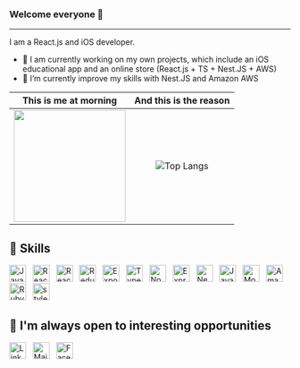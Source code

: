 ### Welcome everyone 👋
---------------
I am a React.js and iOS developer.

- 🔭 I am currently working on my own projects, which include an iOS educational app and an online store (React.js + TS + Nest.JS + AWS)
- 🌱 I’m currently improve my skills with Nest.JS and Amazon AWS

<div align="center">
  
  This is me at morning             |  And this is the reason
:-------------------------------------:|:-------------------------:
 <img src='https://media0.giphy.com/media/3o6ZsUMoSiuTgM6QM0/giphy.gif?cid=ecf05e47r7gsqrh591oqv9zjb470udqrykfkjc5vafxu7j2s&rid=giphy.gif&ct=g' width='200' height='200'> | ![Top Langs](https://github-readme-stats.vercel.app/api/top-langs/?username=suncryptjustice&layout=compact&theme=tokyonight)
</div>
 

## 🔧 Skills
[<img src="https://img.shields.io/badge/JavaScript-282C34?logo=javascript&logoColor=F7DF1E" alt="JavaScript logo" title="JavaScript" height="30" />](https://stackoverflow.com/users/10927329/valentin-briand)
&nbsp;
<img src="https://img.shields.io/badge/React.js-282C34?logo=react&logoColor=61DAFB" alt="React.js logo" title="React.js" height="30" />
&nbsp;
<img src="https://img.shields.io/badge/React Native-282C34?logo=react&logoColor=61DAFB" alt="React Native logo" title="React Native" height="30" />
&nbsp;
<img src="https://img.shields.io/badge/Redux-282C34?logo=redux&logoColor=764ABC" alt="Redux logo" title="Redux" height="30" />
&nbsp;
<img src="https://img.shields.io/badge/Expo-282C34?logo=expo&logoColor=ffffff" alt="Expo logo" title="Expo" height="30" />
&nbsp;
<img src="https://img.shields.io/badge/Typescript-282C34?logo=typescript&logoColor=3178C6" alt="Typescript logo" title="Typescript" height="30" />
&nbsp;
<img src="https://img.shields.io/badge/Node.js-282C34?logo=node.js&logoColor=339933" alt="Node.js logo" title="Node.js" height="30" />
&nbsp;
<img src="https://img.shields.io/badge/Express-282C34?logo=express&logoColor=ffffff" alt="Express logo" title="Express" height="30" />
&nbsp;
<img src="https://img.shields.io/badge/Nest.js-282C34?logo=nestjs&logoColor=E0234E" alt="Nest.js logo" title="Nest.js" height="30" />
&nbsp;
<img src="https://img.shields.io/badge/Swift-282C34?logo=swift&logoColor=FA7343" alt="JavaScript logo" title="JavaScript" height="30" />
&nbsp;
<img src="https://img.shields.io/badge/MongoDB-282C34?logo=mongodb&logoColor=47A248" alt="MongoDB logo" title="MongoDB" height="30" />
&nbsp;
<img src="https://img.shields.io/badge/Amazon%20AWS-282C34?logo=amazon-aws&logoColor=FF9900" alt="Amazon AWS logo" title="Amazon AWS" height="30" />
&nbsp;
<img src="https://img.shields.io/badge/Ruby%20on%20Rails-282C34?logo=ruby-on-rails&logoColor=CC0000" alt="Ruby on Rails logo" title="Ruby on Rails" height="30" />
&nbsp;
<img src="https://img.shields.io/badge/styled%20components-282C34?logo=styled-components&logoColor=DB7093" alt="styled-components logo" title="styled-components" height="30" />
&nbsp;

##  👻 I'm always open to interesting opportunities

[<img src="https://img.shields.io/badge/LinkedIn-282C34?logo=linkedin&logoColor=0077B5" alt="LinkedIn logo" title="LinkedIn" height="30" />](https://www.linkedin.com/in/suncrypt)
&nbsp;
[<img src="https://img.shields.io/badge/Email-282C34?logo=icloud&logoColor=ffffff" alt="Mail logo" title="Mail" height="30" />](mailto:suncrypt@icloud.com)
&nbsp;
[<img src="https://img.shields.io/badge/Facebook-282C34?logo=facebook&logoColor=1877F2" alt="Facebook logo" title="Facebook" height="30" />](https://www.facebook.com/ilia.zhegunov/)


<!---


 
 ```js
class Developer {
  constructor() {
    this.name = "Ilia";
    this.sex = "male";
    this.age = Math.floor((Date.now() - new Date('September 20, 1991')) / (1000 * 60 * 60 * 24 * 365.25));
  };
};

const boringGuy = new Developer();

```

--->
